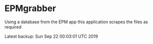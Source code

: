 # EPMgrabber
Using a database from the EPM app this application scrapes the files as required


Latest backup: Sun Sep 22 00:03:01 UTC 2019
